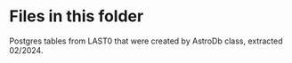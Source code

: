 # Files in this folder

Postgres tables from LAST0 that were created by AstroDb class,
extracted 02/2024.

